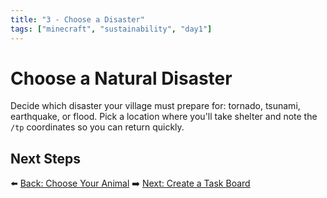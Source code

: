 ```yaml
---
title: "3 - Choose a Disaster"
tags: ["minecraft", "sustainability", "day1"]
---
```

# Choose a Natural Disaster

Decide which disaster your village must prepare for: tornado, tsunami, earthquake, or flood. Pick a location where you'll take shelter and note the `/tp` coordinates so you can return quickly.

## Next Steps

⬅️ [Back: Choose Your Animal](/sustainability_lab/Day-1/01_choose_animal)
➡️ [Next: Create a Task Board](/sustainability_lab/Day-1/03_task_board)
